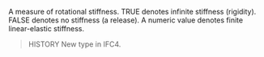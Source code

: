 A measure of rotational stiffness. TRUE denotes infinite stiffness (rigidity). FALSE denotes no stiffness (a release). A numeric value denotes finite linear-elastic stiffness.

<!-- end of short definition -->


> HISTORY New type in IFC4.
